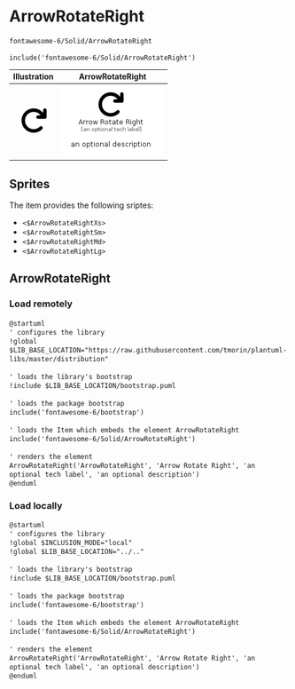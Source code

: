 # ArrowRotateRight


```text
fontawesome-6/Solid/ArrowRotateRight
```

```text
include('fontawesome-6/Solid/ArrowRotateRight')
```



| Illustration | ArrowRotateRight |
| :---: | :---: |
| ![illustration for Illustration](../../fontawesome-6/Solid/ArrowRotateRight.png) | ![illustration for ArrowRotateRight](../../fontawesome-6/Solid/ArrowRotateRight.Local.png) |



## Sprites
The item provides the following sriptes:

- `<$ArrowRotateRightXs>`
- `<$ArrowRotateRightSm>`
- `<$ArrowRotateRightMd>`
- `<$ArrowRotateRightLg>`





## ArrowRotateRight

### Load remotely
```plantuml
@startuml
' configures the library
!global $LIB_BASE_LOCATION="https://raw.githubusercontent.com/tmorin/plantuml-libs/master/distribution"

' loads the library's bootstrap
!include $LIB_BASE_LOCATION/bootstrap.puml

' loads the package bootstrap
include('fontawesome-6/bootstrap')

' loads the Item which embeds the element ArrowRotateRight
include('fontawesome-6/Solid/ArrowRotateRight')

' renders the element
ArrowRotateRight('ArrowRotateRight', 'Arrow Rotate Right', 'an optional tech label', 'an optional description')
@enduml
```

### Load locally
```plantuml
@startuml
' configures the library
!global $INCLUSION_MODE="local"
!global $LIB_BASE_LOCATION="../.."

' loads the library's bootstrap
!include $LIB_BASE_LOCATION/bootstrap.puml

' loads the package bootstrap
include('fontawesome-6/bootstrap')

' loads the Item which embeds the element ArrowRotateRight
include('fontawesome-6/Solid/ArrowRotateRight')

' renders the element
ArrowRotateRight('ArrowRotateRight', 'Arrow Rotate Right', 'an optional tech label', 'an optional description')
@enduml
```

